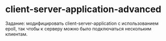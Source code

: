 # client-server-application-advanced

Задание: модифицировать client-server-application с использованием epoll, так чтобы к серверу можно было подключаться нескольким клиентам.